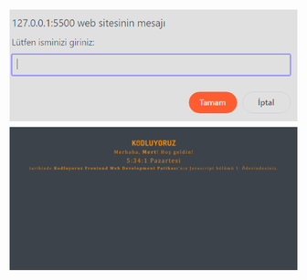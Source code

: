 <div style="display: flex; justify-content: center; align-items: center; margin-top: 10px;">
  <img alt="b.png" src="ss/b.png"/>
</div>
<div style="display: flex; justify-content: center; align-items: center; margin-top: 10px;">
  <img alt="a.png" src="ss/a.png"/>
</div>
